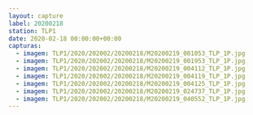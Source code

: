```yaml
---
layout: capture
label: 20200218
station: TLP1
date: 2020-02-18 00:00:00+00:00
capturas:
  - imagem: TLP1/2020/202002/20200218/M20200219_001053_TLP_1P.jpg
  - imagem: TLP1/2020/202002/20200218/M20200219_001953_TLP_1P.jpg
  - imagem: TLP1/2020/202002/20200218/M20200219_004112_TLP_1P.jpg
  - imagem: TLP1/2020/202002/20200218/M20200219_004119_TLP_1P.jpg
  - imagem: TLP1/2020/202002/20200218/M20200219_004125_TLP_1P.jpg
  - imagem: TLP1/2020/202002/20200218/M20200219_024737_TLP_1P.jpg
  - imagem: TLP1/2020/202002/20200218/M20200219_040552_TLP_1P.jpg
---
```

